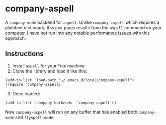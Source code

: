 # company-aspell

A `company-mode` backend for `aspell`. Unlike `company-ispell` which requires a plaintext dictionary, this just pipes results from the `aspell` command on your computer. I have not run into any notable performance issues with this approach.

## Instructions

1. Install `aspell` for your *nix machine
2. Clone the library and load it like this:
```
(add-to-list 'load-path "~/.emacs.d/local/company-aspell")
(require 'company-aspell)
```
3. Once loaded:
```
(add-to-list 'company-backends  'company-aspell t)
```

Now `company-aspell` will run on any buffer that has enabled both `company-mode` and `flyspell-mode`.
